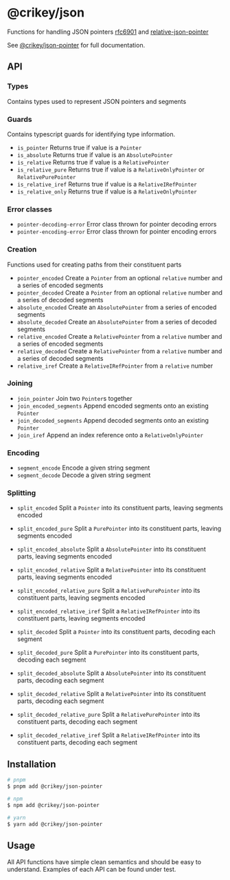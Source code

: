 # @crikey/json

Functions for handling JSON pointers [rfc6901](https://www.rfc-editor.org/rfc/rfc6901.html) and [relative-json-pointer](https://datatracker.ietf.org/doc/html/draft-luff-relative-json-pointer-00)

See [@crikey/json-pointer](https://whenderson.github.io/json-mono/modules/_crikey_json_pointer.html) for full documentation.

## API

### Types
Contains types used to represent JSON pointers and segments

### Guards
Contains typescript guards for identifying type information.

* `is_pointer` Returns true if value is a `Pointer`
* `is_absolute` Returns true if value is an `AbsolutePointer`
* `is_relative` Returns true if value is a `RelativePointer`
* `is_relative_pure` Returns true if value is a `RelativeOnlyPointer` or `RelativePurePointer` 
* `is_relative_iref` Returns true if value is a `RelativeIRefPointer`
* `is_relative_only` Returns true if value is a `RelativeOnlyPointer`

### Error classes

* `pointer-decoding-error` Error class thrown for pointer decoding errors
* `pointer-encoding-error` Error class thrown for pointer encoding errors

### Creation
Functions used for creating paths from their constituent parts

* `pointer_encoded` Create a `Pointer` from an optional `relative` number and a series of encoded segments
* `pointer_decoded` Create a `Pointer` from an optional `relative` number and a series of decoded segments
* `absolute_encoded` Create an `AbsolutePointer` from a series of encoded segments 
* `absolute_decoded` Create an `AbsolutePointer` from a series of decoded segments
* `relative_encoded` Create a `RelativePointer` from a `relative` number and a series of encoded segments
* `relative_decoded` Create a `RelativePointer` from a `relative` number and a series of decoded segments
* `relative_iref` Create a `RelativeIRefPointer` from a `relative` number

### Joining

* `join_pointer` Join two `Pointer`s together 
* `join_encoded_segments` Append encoded segments onto an existing `Pointer`
* `join_decoded_segments` Append decoded segments onto an existing `Pointer`
* `join_iref` Append an index reference onto a `RelativeOnlyPointer`

### Encoding

* `segment_encode` Encode a given string segment
* `segment_decode` Decode a given string segment

### Splitting

* `split_encoded` Split a `Pointer` into its constituent parts, leaving segments encoded
* `split_encoded_pure` Split a `PurePointer` into its constituent parts, leaving segments encoded
* `split_encoded_absolute` Split a `AbsolutePointer` into its constituent parts, leaving segments encoded
* `split_encoded_relative` Split a `RelativePointer` into its constituent parts, leaving segments encoded
* `split_encoded_relative_pure` Split a `RelativePurePointer` into its constituent parts, leaving segments encoded
* `split_encoded_relative_iref` Split a `RelativeIRefPointer` into its constituent parts, leaving segments encoded

* `split_decoded` Split a `Pointer` into its constituent parts, decoding each segment
* `split_decoded_pure` Split a `PurePointer` into its constituent parts, decoding each segment
* `split_decoded_absolute` Split a `AbsolutePointer` into its constituent parts, decoding each segment
* `split_decoded_relative` Split a `RelativePointer` into its constituent parts, decoding each segment
* `split_decoded_relative_pure` Split a `RelativePurePointer` into its constituent parts, decoding each segment
* `split_decoded_relative_iref` Split a `RelativeIRefPointer` into its constituent parts, decoding each segment

## Installation

```bash
# pnpm
$ pnpm add @crikey/json-pointer

# npm
$ npm add @crikey/json-pointer

# yarn
$ yarn add @crikey/json-pointer
```

## Usage

All API functions have simple clean semantics and should be easy to understand.
Examples of each API can be found under test.

